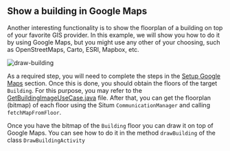 ## <a name="drawbuilding"></a>Show a building in Google Maps
Another interesting functionality is to show the floorplan of a building on top of your favorite GIS provider. In this example, we will show you how to do it by using Google Maps, but you might use any other of your choosing, such as OpenStreetMaps, Carto, ESRI, Mapbox, etc.

![draw-building](/img/draw-building.gif)

As a required step, you will need to complete the steps in the [Setup Google Maps](https://github.com/situmtech/situm-android-getting-started#mapsapikey) section. Once this is done, you should obtain the floors of the target `Building`. For this purpose, you may refer to the
[GetBuildingImageUseCase.java](https://github.com/situmtech/situm-android-getting-started/blob/master/app/src/main/java/es/situm/gettingstarted/drawbuilding/GetBuildingImageUseCase.java) file.
After that, you can get the floorplan (bitmap) of each floor using the Situm `CommunicationManager` and calling `fetchMapFromFloor`.

Once you have the bitmap of the `Building` floor you can draw it on top of Google Maps.
You can see how to do it in the method `drawBuilding` of the class `DrawBuildingActivity`
